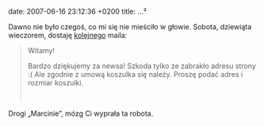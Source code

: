 date: 2007-06-16 23:12:36 +0200
title: …²

Dawno nie było czegoś, co mi się nie mieściło w głowie. Sobota, dziewiąta wieczorem, dostaję [kolejnego](1182001498 '[…]') maila:

> Witamy!
>
> Bardzo dziękujemy za newsa! Szkoda tylko ze zabrakło adresu strony :( Ale zgodnie z umową koszulka się należy. Proszę podać adres i rozmiar koszulki.
>
>  

Drogi „Marcinie”, mózg Ci wyprała ta robota.
